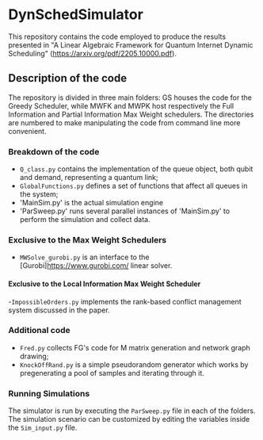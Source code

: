 # DynSchedSimulator
This repository contains the code employed to produce the results presented in "A Linear Algebraic Framework for Quantum Internet Dynamic Scheduling" (https://arxiv.org/pdf/2205.10000.pdf).

## Description of the code
The repository is divided in three main folders: GS houses the code for the Greedy Scheduler, while MWFK and MWPK host respectively the Full Information and Partial Information Max Weight schedulers.
The directories are numbered to make manipulating the code from command line more convenient.
### Breakdown of the code
- `Q_class.py` contains the implementation of the queue object, both qubit and demand, representing a quantum link;
- `GlobalFunctions.py` defines a set of functions that affect all queues in the system;
- 'MainSim.py' is the actual simulation engine
- 'ParSweep.py' runs several parallel instances of 'MainSim.py' to perform the simulation and collect data.

### Exclusive to the Max Weight Schedulers
- `MWSolve_gurobi.py` is an interface to the [Gurobi]https://www.gurobi.com/ linear solver.

#### Exclusive to the Local Information Max Weight Scheduler
-`ImpossibleOrders.py` implements the rank-based conflict management system discussed in the paper.

### Additional code
- `Fred.py` collects FG's code for M matrix generation and network graph drawing;
- `KnockOffRand.py` is a simple pseudorandom generator which works by pregenerating a pool of samples and iterating through it.

### Running Simulations
The simulator is run by executing the `ParSweep.py` file in each of the folders. The simulation scenario can be customized by editing the variables inside the `Sim_input.py` file.

